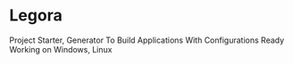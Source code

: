 # Legora
Project Starter, Generator To Build Applications With Configurations Ready Working on Windows, Linux
